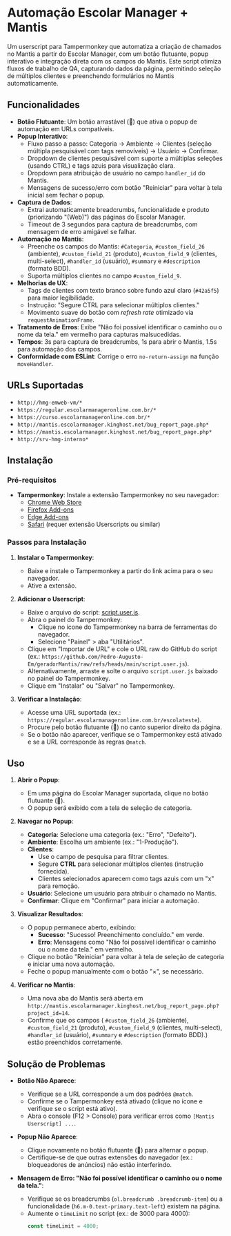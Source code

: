 # Automação Escolar Manager + Mantis

Um userscript para Tampermonkey que automatiza a criação de chamados no Mantis a partir do Escolar Manager, com um botão flutuante, popup interativo e integração direta com os campos do Mantis. Este script otimiza fluxos de trabalho de QA, capturando dados da página, permitindo seleção de múltiplos clientes e preenchendo formulários no Mantis automaticamente.

## Funcionalidades

- **Botão Flutuante**: Um botão arrastável (🦉) que ativa o popup de automação em URLs compatíveis.
- **Popup Interativo**:
  - Fluxo passo a passo: Categoria → Ambiente → Clientes (seleção múltipla pesquisável com tags removíveis) → Usuário → Confirmar.
  - Dropdown de clientes pesquisável com suporte a múltiplas seleções (usando CTRL) e tags azuis para visualização clara.
  - Dropdown para atribuição de usuário no campo `handler_id` do Mantis.
  - Mensagens de sucesso/erro com botão "Reiniciar" para voltar à tela inicial sem fechar o popup.
- **Captura de Dados**:
  - Extrai automaticamente breadcrumbs, funcionalidade e produto (priorizando "(Web)") das páginas do Escolar Manager.
  - Timeout de 3 segundos para captura de breadcrumbs, com mensagem de erro amigável se falhar.
- **Automação no Mantis**:
  - Preenche os campos do Mantis: `#Categoria`, `#custom_field_26` (ambiente), `#custom_field_21` (produto), `#custom_field_9` (clientes, multi-select), `#handler_id` (usuário), `#summary` e `#description` (formato BDD).
  - Suporta múltiplos clientes no campo `#custom_field_9`.
- **Melhorias de UX**:
  - Tags de clientes com texto branco sobre fundo azul claro (`#42a5f5`) para maior legibilidade.
  - Instrução: "Segure CTRL para selecionar múltiplos clientes."
  - Movimento suave do botão com *refresh rate* otimizado via `requestAnimationFrame`.
- **Tratamento de Erros**: Exibe "Não foi possível identificar o caminho ou o nome da tela." em vermelho para capturas malsucedidas.
- **Tempos**: 3s para captura de breadcrumbs, 1s para abrir o Mantis, 1.5s para automação dos campos.
- **Conformidade com ESLint**: Corrige o erro `no-return-assign` na função `moveHandler`.

## URLs Suportadas
- `http://hmg-emweb-vm/*`
- `https://regular.escolarmanageronline.com.br/*`
- `https://curso.escolarmanageronline.com.br/*`
- `http://mantis.escolarmanager.kinghost.net/bug_report_page.php*`
- `https://mantis.escolarmanager.kinghost.net/bug_report_page.php*`
- `http://srv-hmg-interno*`

## Instalação

### Pré-requisitos
- **Tampermonkey**: Instale a extensão Tampermonkey no seu navegador:
  - [Chrome Web Store](https://chrome.google.com/webstore/detail/tampermonkey/dhdgffkkebhmkfjojejmpbldmpobfkfo)
  - [Firefox Add-ons](https://addons.mozilla.org/pt-BR/firefox/addon/tampermonkey/)
  - [Edge Add-ons](https://microsoftedge.microsoft.com/addons/detail/tampermonkey/iikmkjmpaadaobahmlepeloendndfphd)
  - [Safari](https://tampermonkey.net/?browser=safari) (requer extensão Userscripts ou similar)

### Passos para Instalação
1. **Instalar o Tampermonkey**:
   - Baixe e instale o Tampermonkey a partir do link acima para o seu navegador.
   - Ative a extensão.

2. **Adicionar o Userscript**:
   - Baixe o arquivo do script: [script.user.js](https://github.com/Pedro-Augusto-Em/geradorMantis/raw/refs/heads/main/script.user.js).
   - Abra o painel do Tampermonkey:
     - Clique no ícone do Tampermonkey na barra de ferramentas do navegador.
     - Selecione "Painel" > aba "Utilitários".
   - Clique em "Importar de URL" e cole o URL raw do GitHub do script (ex.: `https://github.com/Pedro-Augusto-Em/geradorMantis/raw/refs/heads/main/script.user.js`).
   - Alternativamente, arraste e solte o arquivo `script.user.js` baixado no painel do Tampermonkey.
   - Clique em "Instalar" ou "Salvar" no Tampermonkey.

3. **Verificar a Instalação**:
   - Acesse uma URL suportada (ex.: `https://regular.escolarmanageronline.com.br/escolateste`).
   - Procure pelo botão flutuante (🦉) no canto superior direito da página.
   - Se o botão não aparecer, verifique se o Tampermonkey está ativado e se a URL corresponde às regras `@match`.

## Uso

1. **Abrir o Popup**:
   - Em uma página do Escolar Manager suportada, clique no botão flutuante (🦉).
   - O popup será exibido com a tela de seleção de categoria.

2. **Navegar no Popup**:
   - **Categoria**: Selecione uma categoria (ex.: "Erro", "Defeito").
   - **Ambiente**: Escolha um ambiente (ex.: "1-Produção").
   - **Clientes**:
     - Use o campo de pesquisa para filtrar clientes.
     - Segure **CTRL** para selecionar múltiplos clientes (instrução fornecida).
     - Clientes selecionados aparecem como tags azuis com um "x" para remoção.
   - **Usuário**: Selecione um usuário para atribuir o chamado no Mantis.
   - **Confirmar**: Clique em "Confirmar" para iniciar a automação.

3. **Visualizar Resultados**:
   - O popup permanece aberto, exibindo:
     - **Sucesso**: "Sucesso! Preenchimento concluído." em verde.
     - **Erro**: Mensagens como "Não foi possível identificar o caminho ou o nome da tela." em vermelho.
   - Clique no botão "Reiniciar" para voltar à tela de seleção de categoria e iniciar uma nova automação.
   - Feche o popup manualmente com o botão "×", se necessário.

4. **Verificar no Mantis**:
   - Uma nova aba do Mantis será aberta em `http://mantis.escolarmanager.kinghost.net/bug_report_page.php?project_id=14`.
   - Confirme que os campos ( `#custom_field_26` (ambiente), `#custom_field_21` (produto), `#custom_field_9` (clientes, multi-select), `#handler_id` (usuário), `#summary` e `#description` (formato BDD).) estão preenchidos corretamente.

## Solução de Problemas

- **Botão Não Aparece**:
  - Verifique se a URL corresponde a um dos padrões `@match`.
  - Confirme se o Tampermonkey está ativado (clique no ícone e verifique se o script está ativo).
  - Abra o console (F12 > Console) para verificar erros como `[Mantis Userscript] ...`.

- **Popup Não Aparece**:
  - Clique novamente no botão flutuante (🦉) para alternar o popup.
  - Certifique-se de que outras extensões do navegador (ex.: bloqueadores de anúncios) não estão interferindo.

- **Mensagem de Erro: "Não foi possível identificar o caminho ou o nome da tela."**:
  - Verifique se os breadcrumbs (`ol.breadcrumb .breadcrumb-item`) ou a funcionalidade (`h6.m-0.text-primary.text-left`) existem na página.
  - Aumente o `timeLimit` no script (ex.: de 3000 para 4000):
    ```javascript
    const timeLimit = 4000;
